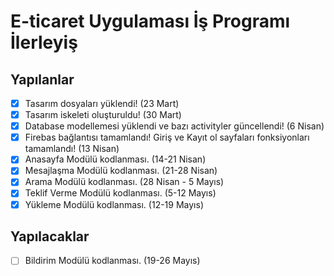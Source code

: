 # E-ticaret Uygulaması İş Programı İlerleyiş
## Yapılanlar
- [x] Tasarım dosyaları yüklendi! (23 Mart)
- [x] Tasarım iskeleti oluşturuldu! (30 Mart)
- [x] Database modellemesi yüklendi ve bazı activityler güncellendi! (6 Nisan)
- [x] Firebas bağlantısı tamamlandı! Giriş ve Kayıt ol sayfaları fonksiyonları tamamlandı! (13 Nisan)
- [x] Anasayfa Modülü kodlanması.     (14-21 Nisan)
- [x] Mesajlaşma Modülü kodlanması.   (21-28 Nisan)
- [x] Arama Modülü kodlanması.        (28 Nisan - 5 Mayıs)
- [x] Teklif Verme Modülü kodlanması. (5-12 Mayıs)
- [x] Yükleme Modülü kodlanması.      (12-19 Mayıs)
## Yapılacaklar
- [ ] Bildirim Modülü kodlanması.     (19-26 Mayıs)

